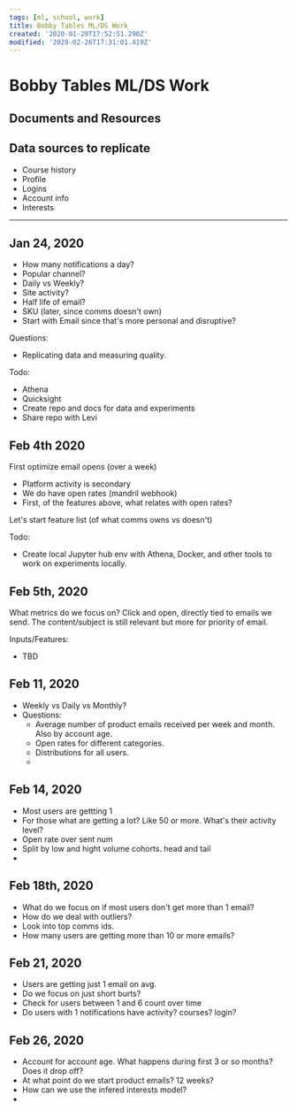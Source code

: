 ```yaml
---
tags: [ml, school, work]
title: Bobby Tables ML/DS Work
created: '2020-01-29T17:52:51.290Z'
modified: '2020-02-26T17:31:01.419Z'
---
```


# Bobby Tables ML/DS Work


## Documents and Resources

## Data sources to replicate
- Course history
- Profile
- Logins
- Account info
- Interests

---

## Jan 24, 2020
- How many notifications a day?
- Popular channel?
- Daily vs Weekly?
- Site activity? 
- Half life of email?
- SKU (later, since comms doesn't own)
- Start with Email since that's more personal and disruptive? 

Questions: 
- Replicating data and measuring quality. 

Todo: 
- Athena
- Quicksight
- Create repo and docs for data and experiments 
- Share repo with Levi 

## Feb 4th 2020

First optimize email opens (over a week)
- Platform activity is secondary
- We do have open rates (mandril webhook)
- First, of the features above, what relates with open rates?

Let's start feature list (of what comms owns vs doesn't)

Todo: 
- Create local Jupyter hub env with Athena, Docker, and other tools to work on experiments locally. 

## Feb 5th, 2020
What metrics do we focus on? Click and open, directly tied to emails we send. The content/subject is still relevant but more for priority of email. 

Inputs/Features:
-  TBD

## Feb 11, 2020
- Weekly vs Daily vs Monthly? 
- Questions: 
  - Average number of product emails received per week and month. Also by account age. 
  - Open rates for different categories. 
  - Distributions for all users. 
  - 

## Feb 14, 2020
- Most users are gettting 1
- For those what are getting a lot? Like 50 or more. What's their activity level?
- Open rate over sent num
- Split by low and hight volume cohorts. head and tail
- 


## Feb 18th, 2020
- What do we focus on if most users don't get more than 1 email? 
- How do we deal with outliers? 
- Look into top comms ids.
- How many users are getting more than 10 or more emails? 

## Feb 21, 2020
- Users are getting just 1 email on avg. 
- Do we focus on just short burts? 
- Check for users between 1 and 6 count over time
- Do users with 1 notifications have activity? courses? login? 


## Feb 26, 2020
- Account for account age. What happens during first 3 or so months? Does it drop off? 
- At what point do we start product emails? 12 weeks? 
- How can we use the infered interests model? 
- 
